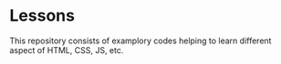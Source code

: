 # Lessons
This repository consists of examplory codes helping to learn different aspect of HTML, CSS, JS, etc.
